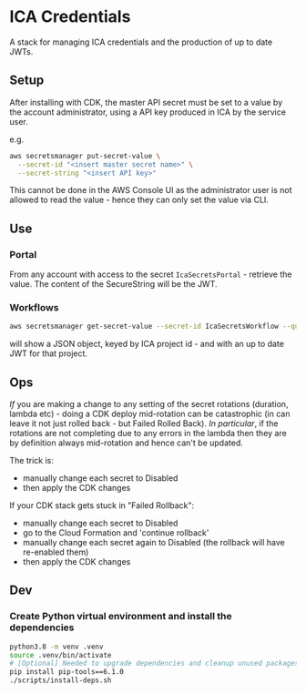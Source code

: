 # ICA Credentials

A stack for managing ICA credentials and the production of up to date JWTs.

## Setup

After installing with CDK, the master API secret must be set to a value by the account
administrator, using a API key produced in ICA by the service user.

e.g.

```bash
aws secretsmanager put-secret-value \
  --secret-id "<insert master secret name>" \
  --secret-string "<insert API key>"
```

This cannot be done in the AWS Console UI as the administrator user is not allowed to read the
value - hence they can only set the value via CLI.

## Use

### Portal

From any account with access to the secret `IcaSecretsPortal` - retrieve the value. The
content of the SecureString will be the JWT.

### Workflows

```bash
aws secretsmanager get-secret-value --secret-id IcaSecretsWorkflow --query 'SecretString' --output text | jq
```

will show a JSON object, keyed by ICA project id - and with an up to date JWT for
that project.

## Ops

*If* you are making a change to any setting of the secret rotations (duration, lambda etc) - doing a
CDK deploy mid-rotation can be catastrophic (in can leave it not just rolled back - but Failed Rolled Back).
*In particular*, if the rotations are not completing due to any errors in the lambda then they
are by definition always mid-rotation and hence can't be updated.

The trick is:
- manually change each secret to Disabled
- then apply the CDK changes

If your CDK stack gets stuck in "Failed Rollback":
- manually change each secret to Disabled
- go to the Cloud Formation and 'continue rollback'
- manually change each secret again to Disabled (the rollback will have re-enabled them)
- then apply the CDK changes


## Dev

### Create Python virtual environment and install the dependencies

```bash
python3.8 -m venv .venv
source .venv/bin/activate
# [Optional] Needed to upgrade dependencies and cleanup unused packages
pip install pip-tools==6.1.0
./scripts/install-deps.sh
```


